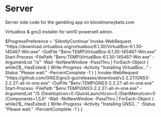 # Server
Server side code for the gambling app on bloodmoneybets.com

Virtualbox & gns3 installer for win10 powersell admin.

$ProgressPreference = 'SilentlyContinue'
Invoke-WebRequest "https://download.virtualbox.org/virtualbox/6.1.30/VirtualBox-6.1.30-145467-Win.exe" -OutFile "$env:TEMP\VirtualBox-6.1.30-145467-Win.exe"
Start-Process -FilePath "$env:TEMP\VirtualBox-6.1.30-145467-Win.exe" -ArgumentList "/s" -Wait -NoNewWindow -PassThru | ForEach-Object { while(!$_.HasExited) { Write-Progress -Activity "Installing VirtualBox..." -Status "Please wait." -PercentComplete -1 } }
Invoke-WebRequest "https://github.com/GNS3/gns3-gui/releases/download/v2.2.27/GNS3-2.2.27-all-in-one.exe" -OutFile "$env:TEMP\GNS3-2.2.27-all-in-one.exe"
Start-Process -FilePath "$env:TEMP\GNS3-2.2.27-all-in-one.exe" -ArgumentList "/S /DesktopIcon=0 /QuickLaunchIcon=0 /StartMenuIcon=0 /Components=1,5,6" -Wait -NoNewWindow -PassThru | ForEach-Object { while(!$_.HasExited) { Write-Progress -Activity "Installing GNS3..." -Status "Please wait." -PercentComplete -1 } }
